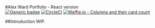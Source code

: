 #Alex Ward Portfolio - React version  
[![Generic badge](https://img.shields.io/badge/under-construction-red.svg)](https://shields.io/)
[![CircleCI](https://circleci.com/gh/foxleigh81/alex-foxleigh-portfolio.svg?style=shield)](https://circleci.com/gh/foxleigh81/alex-foxleigh-portfolio)
[![Waffle.io - Columns and their card count](https://badge.waffle.io/foxleigh81/alex-foxleigh-portfolio.svg?columns=all)](https://waffle.io/foxleigh81/alex-foxleigh-portfolio)

##Introduction
WIP.